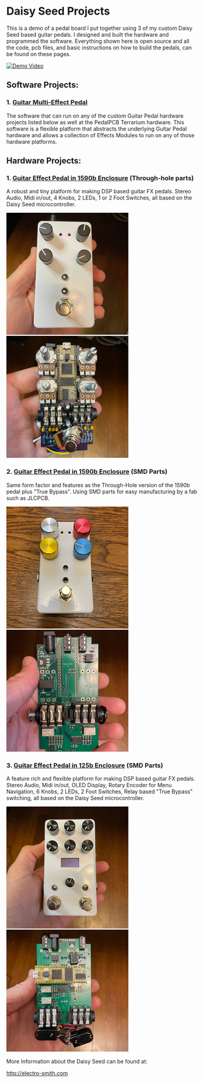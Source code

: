 # Daisy Seed Projects
This is a demo of a pedal board I put together using 3 of my custom Daisy Seed based guitar pedals. I designed and built the hardware and programmed the software. Everything shown here is open source and all the code, pcb files, and basic instructions on how to build the pedals, can be found on these pages.

[![Demo Video](https://img.youtube.com/vi/ZkLnS43acQo/0.jpg)](https://www.youtube.com/watch?v=ZkLnS43acQo)

## Software Projects:
### 1. [Guitar Multi-Effect Pedal](Software/GuitarPedal/README.md)
The software that can run on any of the custom Guitar Pedal hardware projects listed below as well at the PedalPCB Terrarium hardware.  This software is a flexible platform that abstracts the underlying Guitar Pedal hardware and allows a collection of Effects Modules to run on any of those hardware platforms.

## Hardware Projects:
### 1. [Guitar Effect Pedal in 1590b Enclosure](Hardware/GuitarPedal1590b/README.md) (Through-hole parts)
A robust and tiny platform for making DSP based guitar FX pedals. Stereo Audio, Midi in/out, 4 Knobs, 2 LEDs, 1 or 2 Foot Switches, all based on the Daisy Seed microcontroller.

![FinalProduct1590b](Hardware/GuitarPedal1590b/docs/images/FinalProduct.png) ![CircuitBoard1590b](Hardware/GuitarPedal1590b/docs/images/CircuitBoard.png)

### 2. [Guitar Effect Pedal in 1590b Enclosure](Hardware/GuitarPedal1590b-SMD/README.md) (SMD Parts)

Same form factor and features as the Through-Hole version of the 1590b pedal plus "True Bypass". Using SMD parts for easy manufacturing by a fab such as JLCPCB.

![FinalProduct1590b-SMD](Hardware/GuitarPedal1590b-SMD/docs/images/FinalProduct.png) ![CircuitBoard1590b-SMD](Hardware/GuitarPedal1590b-SMD/docs/images/CircuitBoard.png)

### 3. [Guitar Effect Pedal in 125b Enclosure](Hardware/GuitarPedal125b/README.md) (SMD Parts)
A feature rich and flexible platform for making DSP based guitar FX pedals. Stereo Audio, Midi in/out, OLED Display, Rotary Encoder for Menu Navigation, 6 Knobs, 2 LEDs, 2 Foot Switches, Relay based "True Bypass" switching, all based on the Daisy Seed microcontroller.

![FinalProduct125b](Hardware/GuitarPedal125b/docs/images/FinalProduct.png) ![CircuitBoard125b](Hardware/GuitarPedal125b/docs/images/CircuitBoard-Back.png)

More Information about the Daisy Seed can be found at:

http://electro-smith.com
